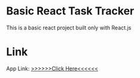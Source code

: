 # Basic React Task Tracker
This is a basic react project built only with React.js

# Link
App Link: <a href="https://app-task-tracker.netlify.app/">>>>>>>Click Here<<<<<<</a>
